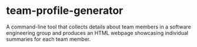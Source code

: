 # team-profile-generator
A command-line tool that collects details about team members in a software engineering group and produces an HTML webpage showcasing individual summaries for each team member.
